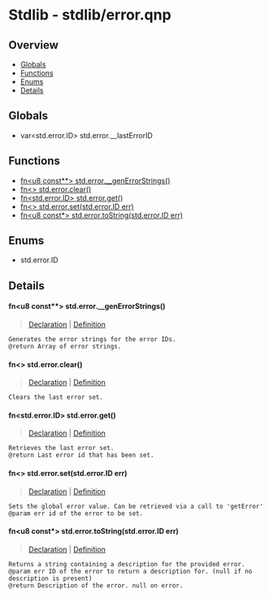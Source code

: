 
# Stdlib - stdlib/error.qnp

## Overview
 - [Globals](#globals)
 - [Functions](#functions)
 - [Enums](#enums)
 - [Details](#details)


## Globals
 - var\<std.error.ID\> std.error.__lastErrorID

## Functions
 - [fn\<u8 const**\> std.error.__genErrorStrings()](#ref_1da32c02d2e1b84dd73106f6242bfb20)
 - [fn\<\> std.error.clear()](#ref_4a5ec4c965dca5c596e82065f9b44eae)
 - [fn\<std.error.ID\> std.error.get()](#ref_b02942fd928b05dd1e9234338c5fbee2)
 - [fn\<\> std.error.set(std.error.ID err)](#ref_1e4af950465692606de70fa31a5c319b)
 - [fn\<u8 const*\> std.error.toString(std.error.ID err)](#ref_576f588031db164d77fe8b235ad0f8bb)

## Enums
 - std.error.ID

## Details
#### <a id="ref_1da32c02d2e1b84dd73106f6242bfb20"/>fn\<u8 const**\> std.error.__genErrorStrings()
> [Declaration](/stdlib/error.qnp?plain=1#L35) | [Definition](/stdlib/error.qnp?plain=1#L61)
```qinp
Generates the error strings for the error IDs.
@return Array of error strings.
```
#### <a id="ref_4a5ec4c965dca5c596e82065f9b44eae"/>fn\<\> std.error.clear()
> [Declaration](/stdlib/error.qnp?plain=1#L26) | [Definition](/stdlib/error.qnp?plain=1#L46)
```qinp
Clears the last error set.
```
#### <a id="ref_b02942fd928b05dd1e9234338c5fbee2"/>fn\<std.error.ID\> std.error.get()
> [Declaration](/stdlib/error.qnp?plain=1#L23) | [Definition](/stdlib/error.qnp?plain=1#L43)
```qinp
Retrieves the last error set.
@return Last error id that has been set.
```
#### <a id="ref_1e4af950465692606de70fa31a5c319b"/>fn\<\> std.error.set(std.error.ID err)
> [Declaration](/stdlib/error.qnp?plain=1#L19) | [Definition](/stdlib/error.qnp?plain=1#L40)
```qinp
Sets the global error value. Can be retrieved via a call to 'getError'
@param err id of the error to be set.
```
#### <a id="ref_576f588031db164d77fe8b235ad0f8bb"/>fn\<u8 const*\> std.error.toString(std.error.ID err)
> [Declaration](/stdlib/error.qnp?plain=1#L31) | [Definition](/stdlib/error.qnp?plain=1#L49)
```qinp
Returns a string containing a description for the provided error.
@param err ID of the error to return a description for. (null if no description is present)
@return Description of the error. null on error.
```


